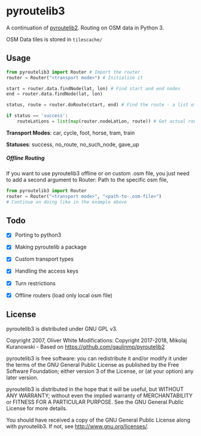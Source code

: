 # pyroutelib3

A continuation of [pyroutelib2](https://github.com/gaulinmp/pyroutelib2).
Routing on OSM data in Python 3.

OSM Data tiles is stored in `tilescache/`


## Usage

```python
from pyroutelib3 import Router # Import the router
router = Router("<transport mode>") # Initialise it

start = router.data.findNode(lat, lon) # Find start and end nodes
end = router.data.findNode(lat, lon)

status, route = router.doRoute(start, end) # Find the route - a list of OSM nodes

if status == 'success':
    routeLatLons = list(map(router.nodeLatLon, route)) # Get actual route coordinates

```
**Transport Modes**: car, cycle, foot, horse, tram, train

**Statuses**: success, no_route, no_such_node, gave_up


##### Offline Routing

If you want to use pyroutelib3 offline or on custom .osm file, you just need to add a second argument to Router:
Path to the specific osm file,

```python
from pyroutelib3 import Router
router = Router("<transport mode>", "<path-to-.osm-file>")
# Continue on doing like in the example above
```


## Todo
- [x] Porting to python3
- [x] Making pyroutelib a package
- [x] Custom transport types
- [x] Handling the access keys
- [x] Turn restrictions
- [x] Offline routers (load only local osm file)


## License

pyroutelib3 is distributed under GNU GPL v3.

Copyright 2007, Oliver White
Modifications: Copyright 2017-2018, Mikolaj Kuranowski -
Based on https://github.com/gaulinmp/pyroutelib2

pyroutelib3 is free software: you can redistribute it and/or modify
it under the terms of the GNU General Public License as published by
the Free Software Foundation; either version 3 of the License, or
(at your option) any later version.

pyroutelib3 is distributed in the hope that it will be useful,
but WITHOUT ANY WARRANTY; without even the implied warranty of
MERCHANTABILITY or FITNESS FOR A PARTICULAR PURPOSE.  See the
GNU General Public License for more details.

You should have received a copy of the GNU General Public License
along with pyroutelib3. If not, see <http://www.gnu.org/licenses/>.
